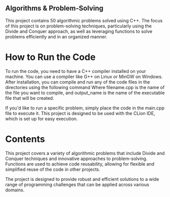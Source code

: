 ## Algorithms & Problem-Solving
This project contains 50 algorithmic problems solved using C++. The focus of this project is on problem-solving techniques, particularly using the Divide and Conquer approach, as well as leveraging functions to solve problems efficiently and in an organized manner.

# How to Run the Code
To run the code, you need to have a C++ compiler installed on your machine. You can use a compiler like G++ on Linux or MinGW on Windows. After installation, you can compile and run any of the code files in the directories using the following command
Where filename.cpp is the name of the file you want to compile, and output_name is the name of the executable file that will be created.

If you'd like to run a specific problem, simply place the code in the main.cpp file to execute it. This project is designed to be used with the CLion IDE, which is set up for easy execution.

# Contents
This project covers a variety of algorithmic problems that include Divide and Conquer techniques and innovative approaches to problem-solving. Functions are used to achieve code reusability, allowing for flexible and simplified reuse of the code in other projects.

The project is designed to provide robust and efficient solutions to a wide range of programming challenges that can be applied across various domains.
